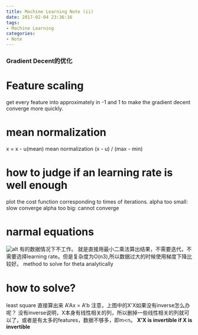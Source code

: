 ```yaml
---
title: Machine Learning Note (ii)
date: 2017-02-04 23:36:16
tags:
- Machine Learning
categories:
- Note
---
```

<!-- more -->
### Gradient Decent的优化
# Feature scaling
get every feature into approximately in -1 and 1 to make the gradient decent converge more quickly.
# mean normalization
x = x - u(mean)
mean normalization (x - u) / (max - min)
# how to judge if an learning rate is well enough
plot the cost function corresponding to times of iterations.
alpha too small: slow converge
alpha too big: cannot converge

# narmal equations
![alt](https://d3c33hcgiwev3.cloudfront.net/imageAssetProxy.v1/dykma6dwEea3qApInhZCFg_333df5f11086fee19c4fb81bc34d5125_Screenshot-2016-11-10-10.06.16.png?expiry=1486425600000&hmac=ayW0nzCcyQm-vwcdnwgOQbQy8gRoN_IAr-54Q1qG63o)
有的数据情况下不工作。
就是直接用最小二乘法算出结果，不需要迭代，不需要选择learning rate。但是复杂度为O(n3),所以数据过大的时候使用梯度下降比较好。
method to solve for theta analytically
# how to solve?
least square 
直接算出来 A'Ax = A'b 
注意，上图中的X'X如果没有inverse怎么办呢？
没有inverse说明，X本身有线性相关的列，所以删掉一些线性相关的列就可以了，或者是有太多的features，数据不够多，即m<n。
**X’X is invertible if X is invertible**